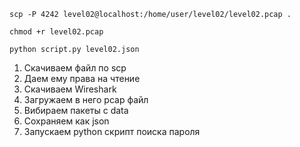 `scp -P 4242 level02@localhost:/home/user/level02/level02.pcap .`

`chmod +r level02.pcap`

`python script.py level02.json`

1) Скачиваем файл по scp
2) Даем ему права на чтение
3) Скачиваем Wireshark
4) Загружаем в него pcap файл
5) Вибираем пакеты с data
6) Сохраняем как json
7) Запускаем python скрипт поиска пароля
